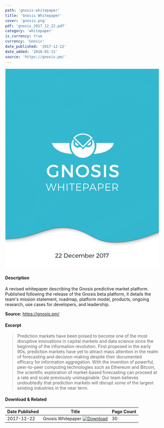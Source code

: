 ```yaml
---
path: 'gnosis-whitepaper'
title: 'Gnosis Whitepaper'
cover: 'gnosis.png'
pdf: 'gnosis_2017_12_22.pdf'
category: 'whitepaper'
is_currency: true
currency: 'Gnosis'
date_published: '2017-12-22'
date_added: '2018-01-12'
source: 'https://gnosis.pm/'
---
```


[![Cover of the Gnosis whitepaper](/covers/gnosis.png)](/pdf/gnosis_12_22_2017.pdf)

#### Description
A revised whitepaper describing the Gnosis predictive market platform. Published following the release of the Gnosis beta platform, it details the team's mission statement, roadmap, platform model, products, ongoing research, use cases for developers, and leadership.

**Source:** https://gnosis.pm/

#### Excerpt
> Prediction markets have been poised to become one of the most disruptive innovations in capital markets and data science since the beginning of the information revolution. First proposed in the early 90s, prediction markets have yet to attract mass attention in the realm of forecasting and decision-making despite their documented efficacy for information aggregation. With the invention of powerful, peer-to-peer computing technologies such as Ethereum and Bitcoin, the scientific exploration of market-based forecasting can proceed at a rate and scale previously unimaginable. Our team believes undoubtedly that prediction markets will disrupt some of the largest existing industries in the near term.

#### Download & Related
Date Published | Title                                                                               | Page Count
---------------|-------------------------------------------------------------------------------------|------------
2017-12-22     | Gnosis Whitepaper [![Download](/assets/download_cloud.svg)](/pdf/gnosis_12_22_2017) | 30
